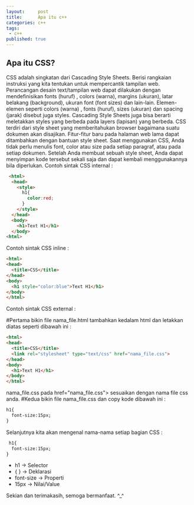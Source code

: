 ```yaml
---
layout:     post
title:      Apa itu c++ 
categories: c++
tags:
 - c++
published: true
---
```

## Apa itu CSS?

CSS adalah singkatan dari Cascading Style Sheets. Berisi rangkaian instruksi yang kita tentukan untuk mempercantik tampilan web. Perancangan desain text/tampilan web dapat dilakukan dengan mendefinisikan fonts (huruf) , colors (warna), margins (ukuran), latar belakang (background), ukuran font (font sizes) dan lain-lain. Elemen-elemen seperti colors (warna) , fonts (huruf), sizes (ukuran) dan spacing (jarak) disebut juga styles. Cascading Style Sheets juga bisa berarti meletakkan styles yang berbeda pada layers (lapisan) yang berbeda. CSS terdiri dari style sheet yang memberitahukan browser bagaimana suatu dokumen akan disajikan. Fitur-fitur baru pada halaman web lama dapat ditambahkan dengan bantuan style sheet. Saat menggunakan CSS, Anda tidak perlu menulis font, color atau size pada setiap paragraf, atau pada setiap dokumen. Setelah Anda membuat sebuah style sheet, Anda dapat menyimpan kode tersebut sekali saja dan dapat kembali menggunakannya bila diperlukan.
Contoh sintak CSS internal :
```html
 <html>
  <head>
    <style>
      h1{
        color:red;
      }
    </style>
  </head>
  <body>
    <h1>Text H1</h1>
  </body>
<html>
```

Contoh sintak CSS inline : 
```html
<html>
<head>
  <title>CSS</title>
</head>
<body>
  <h1 style="color:blue">Text H1</h1>
</body>
</html>
```
Contoh sintak CSS external :

#Pertama bikin file nama_file.html tambahkan <link rel="stylesheet" type="text/css" href="nama_file.css"> kedalam html dan 
letakkan diatas </head> seperti dibawah ini : 
```html
<html>
<head>
  <title>CSS</title>
  <link rel="stylesheet" type="text/css" href="nama_file.css">
</head>
<body>
  <h1>Text H1</h1>
</body>
</html>
```
nama_file.css pada href="nama_file.css"> sesuaikan dengan nama file css anda.
#Kedua bikin file nama_file.css dan copy kode dibawah ini : 

```html
h1{
  font-size:15px;
}
```
  
Selanjutnya kita akan mengenal nama-nama setiap bagian CSS :
```html
 h1{
  font-size:15px;
}
```
   
   * h1 -> Selector
   * { } -> Deklarasi
   * font-size -> Properti
   * 15px -> Nilai/Value


Sekian dan terimakasih, semoga bermanfaat. ^_^ 
